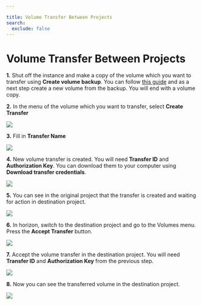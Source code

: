 ```yaml
---

title: Volume Transfer Between Projects
search:
  exclude: false
---
```


# Volume Transfer Between Projects

__1.__ Shut off the instance and make a copy of the volume which you want to transfer using **Create volume backup**.
You can follow [this guide](../manage-volumes/#creating-volume-backup) and as a next step create a new volume from the backup.
You will end with a volume copy.

__2.__ In the menu of the volume which you want to transfer, select **Create Transfer**

  ![](/compute/openstack/images/volume-transfer/transfer1.png)

__3.__ Fill in **Transfer Name**

  ![](/compute/openstack/images/volume-transfer/transfer2.png)

__4.__ New volume transfer is created. You will need **Transfer ID** and **Authorization Key**.
You can download them to your computer using **Download transfer credentials**.

  ![](/compute/openstack/images/volume-transfer/transfer3.png)

__5.__ You can see in the original project that the transfer is created and waiting
for action in destination project.

  ![](/compute/openstack/images/volume-transfer/transfer4.png)

__6.__ In horizon, switch to the destination project and go to the Volumes menu.
Press the **Accept Transfer** button.

  ![](/compute/openstack/images/volume-transfer/transfer5.png)

__7.__ Accept the volume transfer in the destination project.
You will need **Transfer ID** and **Authorization Key** from the previous step.

  ![](/compute/openstack/images/volume-transfer/transfer6.png)

__8.__ Now you can see the transferred volume in the destination project.

  ![](/compute/openstack/images/volume-transfer/transfer7.png)
